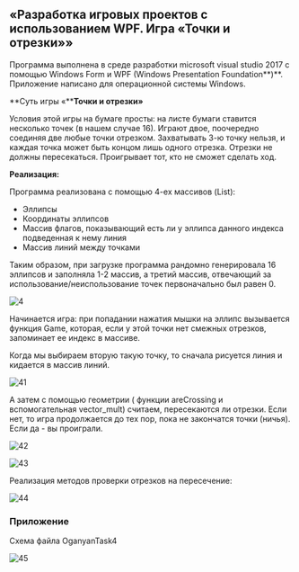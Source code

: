 ## «Разработка игровых проектов с использованием WPF. Игра «Точки и отрезки»»

Программа выполнена в среде разработки microsoft visual studio 2017 с помощью Windows Form и WPF (Windows Presentation Foundation**)**. Приложение написано для операционной системы Windows. 

 

**Суть игры «****Точки и отрезки»**

 

Условия этой игры на бумаге просты: на листе бумаги ставится несколько точек (в нашем случае 16). Играют двое, поочередно соединяя две любые точки отрезком. Захватывать 3-ю точку нельзя, и каждая точка может быть концом лишь одного отрезка. Отрезки не должны пересекаться. Проигрывает тот, кто не сможет сделать ход.

 

 

**Реализация:**

Программа реализована с помощью 4-ех массивов (List):

* Эллипсы
* Координаты эллипсов
* Массив флагов, показывающий есть ли у эллипса данного индекса подведенная к нему линия
* Массив линий между точками

Таким образом, при загрузке программа рандомно генерировала 16 эллипсов и заполняла 1-2 массив, а третий массив, отвечающий за использование/неиспользование точек первоначально был равен 0. 

![4](C:\Users\OgRob\Desktop\C#\C_sharp_1st_term\md_src\4.PNG)

Начинается игра: при попадании нажатия мышки на эллипс вызывается функция Game, которая, если у этой точки нет смежных отрезков, запоминает ее индекс в массиве. 

Когда мы выбираем вторую такую точку, то сначала рисуется линия и кидается в массив линий.

![41](C:\Users\OgRob\Desktop\C#\C_sharp_1st_term\md_src\41.PNG)

 А затем с помощью геометрии ( функции areCrossing и вспомогательная vector_mult) считаем, пересекаются ли отрезки. Если нет, то игра продолжается до тех пор, пока не закончатся точки (ничья). Если да - вы проиграли.

![42](C:\Users\OgRob\Desktop\C#\C_sharp_1st_term\md_src\42.PNG)

![43](C:\Users\OgRob\Desktop\C#\C_sharp_1st_term\md_src\43.PNG)

 

Реализация методов проверки отрезков на пересечение:



![44](C:\Users\OgRob\Desktop\C#\C_sharp_1st_term\md_src\44.PNG)

 

### Приложение

Схема файла OganyanTask4

![45](C:\Users\OgRob\Desktop\C#\C_sharp_1st_term\md_src\45.PNG)